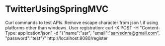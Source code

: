 # TwitterUsingSpringMVC

Curl commands to test APIs. Remove escape character from json \ if using platforms other than windows.
User registration: 
curl -X POST -H "Content-Type: application/json" -d "{\"name\":\"sar\", \"email\":\"sarvednra@gmail.com\",
\"password\":\"test\"}" http://localhost:8080/register